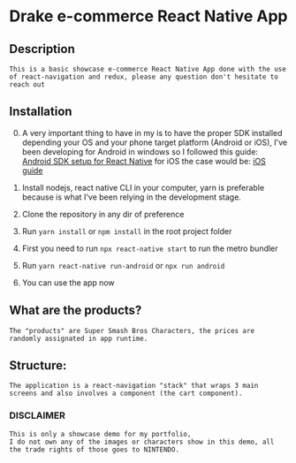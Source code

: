 # Drake e-commerce React Native App

## Description
	This is a basic showcase e-commerce React Native App done with the use of react-navigation and redux, please any question don't hesitate to reach out

## Installation
 0. A very important thing to have in my is to have the proper SDK installed depending your OS and your phone target platform (Android or iOS), I've been developing for Android in windows so I followed this guide: [Android SDK setup for React Native](https://reactnative.dev/docs/environment-setup#android-sdk)
 for iOS the case would be: [iOS guide](https://reactnative.dev/docs/environment-setup?platform=ios&os=macos#installing-dependencies)

 1. Install nodejs, react native CLI in your computer, yarn is preferable because is what I've been relying in the development stage.
 2. Clone the repository in any dir of preference
 3. Run `yarn install` or `npm install` in the root project folder
 4. First you need to run `npx react-native start` to run the metro bundler
 5. Run `yarn react-native run-android` or `npx run android`
 6. You can use the app now

## What are the products?
	The "products" are Super Smash Bros Characters, the prices are randomly assignated in app runtime.

## Structure:
	The application is a react-navigation "stack" that wraps 3 main screens and also involves a component (the cart component).

### DISCLAIMER
	This is only a showcase demo for my portfolio,
	I do not own any of the images or characters show in this demo, all the trade rights of those goes to NINTENDO.